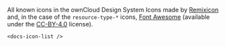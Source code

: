 All known icons in the ownCloud Design System
Icons made by [Remixicon](https://remixicon.com/) and, in the case of the `resource-type-*` icons, [Font Awesome](https://fontawesome.com/) (available under the [CC-BY-4.0](https://creativecommons.org/licenses/by/4.0/) license).

```vue
<docs-icon-list />
```
